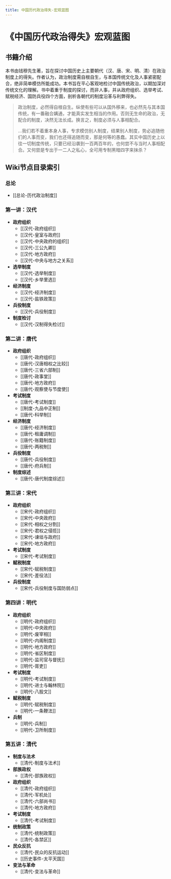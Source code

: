 ```yaml
---
title: 中国历代政治得失-宏观蓝图
---
```


# 《中国历代政治得失》宏观蓝图

## 书籍介绍
本书由钱穆先生著，旨在探讨中国历史上主要朝代（汉、唐、宋、明、清）在政治制度上的得失。作者认为，政治制度需自根自生，与本国传统文化及人事紧密配合，绝非简单模仿所能成功。本书旨在平心客观地检讨中国传统政治，以期加深对传统文化的理解。书中着重于制度的探讨，而非人事，并从政府组织、选举考试、赋税经济、国防兵役四个方面，剖析各朝代的制度沿革与利弊得失。

> 政治制度，必然得自根自生。纵使有些可以从国外移来，也必然先与其本国传统，有一番融合媾通，才能真实发生相当的作用。否则无生命的政治，无配合的制度，决然无法长成。换言之，制度必须与人事相配合。
> 
> ...我们若不着重本身人事，专求模仿别人制度，结果别人制度，势必追随他们的人事而变，我们也还得追随而变，那是何等的愚蠢。其实中国历史上以往一切制度传统，只要已经沿袭到一百两百年的，也何尝不与当时人事相配合。又何尝是专出于一二人之私心，全可用专制黑暗四字来抹杀？

## Wiki节点目录索引

### 总论
- [[总论-历代政治制度]]

### 第一讲：汉代
- **政府组织**
    - [[汉代-政府组织]]
    - [[汉代-皇室与政府]]
    - [[汉代-中央政府的组织]]
    - [[汉代-三公九卿]]
    - [[汉代-地方政府]]
    - [[汉代-中央与地方之关系]]
- **选举制度**
    - [[汉代-选举制度]]
    - [[汉代-乡举里选]]
- **经济制度**
    - [[汉代-经济制度]]
    - [[汉代-盐铁政策]]
- **兵役制度**
    - [[汉代-兵役制度]]
- **制度检讨**
    - [[汉代-汉制得失检讨]]

### 第二讲：唐代
- **政府组织**
    - [[唐代-政府组织]]
    - [[唐代-汉唐相权之比较]]
    - [[唐代-三省六部制]]
    - [[唐代-政事堂]]
    - [[唐代-地方政府]]
    - [[唐代-观察使与节度使]]
- **考试制度**
    - [[唐代-考试制度]]
    - [[制度-九品中正制]]
    - [[唐代-科举制]]
- **经济制度**
    - [[唐代-经济制度]]
    - [[唐代-租庸调制]]
    - [[唐代-账籍制度]]
    - [[唐代-两税制]]
- **兵役制度**
    - [[唐代-兵役制度]]
    - [[唐代-府兵制]]
- **制度综述**
    - [[唐代-唐代制度综述]]

### 第三讲：宋代
- **政府组织**
    - [[宋代-政府组织]]
    - [[宋代-中央政府]]
    - [[宋代-相权之分割]]
    - [[宋代-君权之侵揽]]
    - [[宋代-谏垣与政府]]
    - [[宋代-地方政府]]
- **考试制度**
    - [[宋代-考试制度]]
- **赋税制度**
    - [[宋代-赋税制度]]
    - [[宋代-差役法]]
- **兵役制度**
    - [[宋代-兵役制度与国防弱点]]

### 第四讲：明代
- **政府组织**
    - [[明代-政府组织]]
    - [[明代-中央政府]]
    - [[明代-废宰相]]
    - [[明代-内阁制度]]
    - [[明代-地方政府]]
    - [[明代-省区制度]]
    - [[明代-监司官与督抚]]
    - [[明代-胥吏]]
- **考试制度**
    - [[明代-考试制度]]
    - [[明代-进士与翰林院]]
    - [[明代-八股文]]
- **赋税制度**
    - [[明代-赋税制度]]
    - [[明代-一条鞭法]]
- **兵制**
    - [[明代-兵制]]
    - [[明代-卫所制度]]

### 第五讲：清代
- **制度与法术**
    - [[清代-制度与法术]]
- **部族政权**
    - [[清代-部族政权]]
- **政府组织**
    - [[清代-政府组织]]
    - [[清代-军机处]]
    - [[清代-六部尚书]]
    - [[清代-地方政府]]
- **考试制度**
    - [[清代-考试制度]]
- **统制政策**
    - [[清代-统制政策]]
    - [[清代-各禁区]]
- **民众反抗**
    - [[清代-民众的反抗运动]]
    - [[历史事件-太平天国]]
- **变法与革命**
    - [[清代-变法与革命]]
